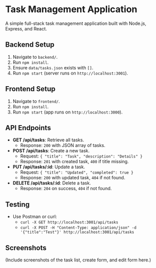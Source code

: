 # Task Management Application

A simple full-stack task management application built with Node.js, Express, and React.

## Backend Setup
1. Navigate to `backend/`.
2. Run `npm install`.
3. Ensure `data/tasks.json` exists with `[]`.
4. Run `npm start` (server runs on `http://localhost:3001`).

## Frontend Setup
1. Navigate to `frontend/`.
2. Run `npm install`.
3. Run `npm start` (app runs on `http://localhost:3000`).

## API Endpoints
- **GET /api/tasks**: Retrieve all tasks.
  - Response: `200` with JSON array of tasks.
- **POST /api/tasks**: Create a new task.
  - Request: `{ "title": "Task", "description": "Details" }`
  - Response: `201` with created task, `400` if title missing.
- **PUT /api/tasks/:id**: Update a task.
  - Request: `{ "title": "Updated", "completed": true }`
  - Response: `200` with updated task, `404` if not found.
- **DELETE /api/tasks/:id**: Delete a task.
  - Response: `204` on success, `404` if not found.

## Testing
- Use Postman or curl:
  - `curl -X GET http://localhost:3001/api/tasks`
  - `curl -X POST -H "Content-Type: application/json" -d '{"title":"Test"}' http://localhost:3001/api/tasks`

## Screenshots
(Include screenshots of the task list, create form, and edit form here.)